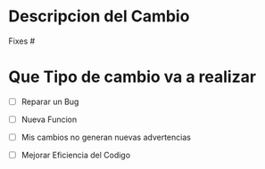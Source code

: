 # Descripcion del Cambio





Fixes # 




# Que Tipo de cambio va a realizar

- [ ] Reparar un Bug
- [ ] Nueva Funcion 
- [ ] Mis cambios no generan nuevas advertencias
- [ ] Mejorar Eficiencia del Codigo


